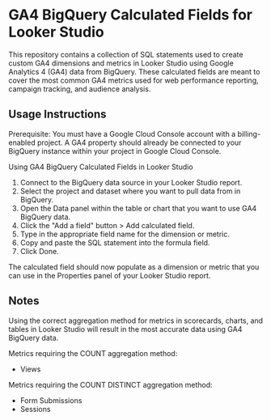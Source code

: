 # GA4 BigQuery Calculated Fields for Looker Studio

This repository contains a collection of SQL statements used to create custom GA4 dimensions and metrics in Looker Studio using Google Analytics 4 (GA4) data from BigQuery. These calculated fields are meant to cover the most common GA4 metrics used for web performance reporting, campaign tracking, and audience analysis.

## Usage Instructions

Prerequisite: You must have a Google Cloud Console account with a billing-enabled project. 
A GA4 property should already be connected to your BigQuery instance within your
project in Google Cloud Console. 

Using GA4 BigQuery Calculated Fields in Looker Studio
1. Connect to the BigQuery data source in your Looker Studio report. 
2. Select the project and dataset where you want to pull data from in BigQuery. 
3. Open the Data panel within the table or chart that you want to use GA4 BigQuery data.
4. Click the "Add a field" button > Add calculated field.
5. Type in the appropriate field name for the dimension or metric.
6. Copy and paste the SQL statement into the formula field.
7. Click Done. 

The calculated field should now populate as a dimension or metric that you can use in the 
Properties panel of your Looker Studio report. 

## Notes

Using the correct aggregation method for metrics in scorecards, charts, and tables in Looker 
Studio will result in the most accurate data using GA4 BigQuery data.

Metrics requiring the COUNT aggregation method:
- Views

Metrics requiring the COUNT DISTINCT aggregation method:
- Form Submissions
- Sessions

